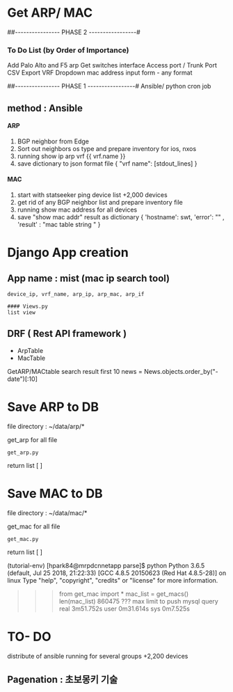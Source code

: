# Get ARP/ MAC 
##---------------- PHASE 2 -----------------#
### To Do List (by Order of Importance) 
Add Palo Alto and F5 arp
Get switches interface Access port / Trunk Port 
CSV Export 
VRF Dropdown 
mac address input form - any format 


##---------------- PHASE 1 -----------------# 
Ansible/ python cron job 

## method : Ansible 
#### ARP 
 1. BGP neighbor from Edge 
 2. Sort out neighbors os type and prepare inventory for ios, nxos 
 3. running show ip arp vrf {{ vrf.name }} 
 4. save  dictionary to json format file  { "vrf name": [stdout_lines] } 
#### MAC 
 1. start with statseeker ping device list +2,000 devices 
 2. get rid of any BGP neighbor list and prepare inventory file 
 3. running show mac address for all devices 
 4. save "show mac addr" result as dictionary { 'hostname': swt, 'error': "" , 'result' : "mac table string "  } 


# Django App creation 
## App name : mist (mac ip search tool) 
```
device_ip, vrf_name, arp_ip, arp_mac, arp_if 

#### Views.py
list view 

```
## DRF ( Rest API framework ) 
* ArpTable
* MacTable

GetARP/MACtable search result first 10 
news = News.objects.order_by("-date")[:10] 


# Save ARP to DB
 file directory : ~/data/arp/* 
 
 get_arp for all file 
 ```
 get_arp.py 
 
 ```
 return list [ ]  
 
 

# Save MAC to DB 

 file directory : ~/data/mac/* 
 
 get_mac for all file 
 ```
 get_mac.py 
 
 ```
 return list [ ]  


(tutorial-env) [hpark84@mrpdcnnetapp parse]$ python
Python 3.6.5 (default, Jul 25 2018, 21:22:33) 
[GCC 4.8.5 20150623 (Red Hat 4.8.5-28)] on linux
Type "help", "copyright", "credits" or "license" for more information.
>>> from get_mac import *
>>> mac_list = get_macs()
>>> len(mac_list)
860475
??? max limit to push mysql query 
real	3m51.752s
user	0m31.614s
sys	0m7.525s


# TO- DO 
 distribute of ansible running for several groups  +2,200 devices 
 
 ## Pagenation : 초보몽키 기술 


